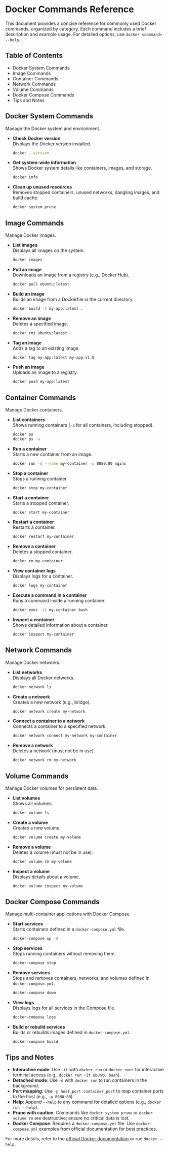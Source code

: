 # Docker Commands Reference

This document provides a concise reference for commonly used Docker commands, organized by category. Each command includes a brief description and example usage. For detailed options, use `docker <command> --help`.

## Table of Contents
- Docker System Commands
- Image Commands 
- Container Commands 
- Network Commands 
- Volume Commands 
- Docker Compose Commands 
- Tips and Notes 

## Docker System Commands
Manage the Docker system and environment.

- **Check Docker version**  
  Displays the Docker version installed.  
  ```bash
  docker --version
  ```

- **Get system-wide information**  
  Shows Docker system details like containers, images, and storage.  
  ```bash
  docker info
  ```

- **Clean up unused resources**  
  Removes stopped containers, unused networks, dangling images, and build cache.  
  ```bash
  docker system prune
  ```

## Image Commands
Manage Docker images.

- **List images**  
  Displays all images on the system.  
  ```bash
  docker images
  ```

- **Pull an image**  
  Downloads an image from a registry (e.g., Docker Hub).  
  ```bash
  docker pull ubuntu:latest
  ```

- **Build an image**  
  Builds an image from a Dockerfile in the current directory.  
  ```bash
  docker build -t my-app:latest .
  ```

- **Remove an image**  
  Deletes a specified image.  
  ```bash
  docker rmi ubuntu:latest
  ```

- **Tag an image**  
  Adds a tag to an existing image.  
  ```bash
  docker tag my-app:latest my-app:v1.0
  ```

- **Push an image**  
  Uploads an image to a registry.  
  ```bash
  docker push my-app:latest
  ```

## Container Commands
Manage Docker containers.

- **List containers**  
  Shows running containers (`-a` for all containers, including stopped).  
  ```bash
  docker ps
  docker ps -a
  ```

- **Run a container**  
  Starts a new container from an image.  
  ```bash
  docker run -d --name my-container -p 8080:80 nginx
  ```

- **Stop a container**  
  Stops a running container.  
  ```bash
  docker stop my-container
  ```

- **Start a container**  
  Starts a stopped container.  
  ```bash
  docker start my-container
  ```

- **Restart a container**  
  Restarts a container.  
  ```bash
  docker restart my-container
  ```

- **Remove a container**  
  Deletes a stopped container.  
  ```bash
  docker rm my-container
  ```

- **View container logs**  
  Displays logs for a container.  
  ```bash
  docker logs my-container
  ```

- **Execute a command in a container**  
  Runs a command inside a running container.  
  ```bash
  docker exec -it my-container bash
  ```

- **Inspect a container**  
  Shows detailed information about a container.  
  ```bash
  docker inspect my-container
  ```

## Network Commands
Manage Docker networks.

- **List networks**  
  Displays all Docker networks.  
  ```bash
  docker network ls
  ```

- **Create a network**  
  Creates a new network (e.g., bridge).  
  ```bash
  docker network create my-network
  ```

- **Connect a container to a network**  
  Connects a container to a specified network.  
  ```bash
  docker network connect my-network my-container
  ```

- **Remove a network**  
  Deletes a network (must not be in use).  
  ```bash
  docker network rm my-network
  ```

## Volume Commands
Manage Docker volumes for persistent data.

- **List volumes**  
  Shows all volumes.  
  ```bash
  docker volume ls
  ```

- **Create a volume**  
  Creates a new volume.  
  ```bash
  docker volume create my-volume
  ```

- **Remove a volume**  
  Deletes a volume (must not be in use).  
  ```bash
  docker volume rm my-volume
  ```

- **Inspect a volume**  
  Displays details about a volume.  
  ```bash
  docker volume inspect my-volume
  ```

## Docker Compose Commands
Manage multi-container applications with Docker Compose.

- **Start services**  
  Starts containers defined in a `docker-compose.yml` file.  
  ```bash
  docker-compose up -d
  ```

- **Stop services**  
  Stops running containers without removing them.  
  ```bash
  docker-compose stop
  ```

- **Remove services**  
  Stops and removes containers, networks, and volumes defined in `docker-compose.yml`.  
  ```bash
  docker-compose down
  ```

- **View logs**  
  Displays logs for all services in the Compose file.  
  ```bash
  docker-compose logs
  ```

- **Build or rebuild services**  
  Builds or rebuilds images defined in `docker-compose.yml`.  
  ```bash
  docker-compose build
  ```

## Tips and Notes
- **Interactive mode**: Use `-it` with `docker run` or `docker exec` for interactive terminal access (e.g., `docker run -it ubuntu bash`).
- **Detached mode**: Use `-d` with `docker run` to run containers in the background.
- **Port mapping**: Use `-p host_port:container_port` to map container ports to the host (e.g., `-p 8080:80`).
- **Help**: Append `--help` to any command for detailed options (e.g., `docker run --help`).
- **Prune with caution**: Commands like `docker system prune` or `docker volume rm` are destructive; ensure no critical data is lost.
- **Docker Compose**: Requires a `docker-compose.yml` file. Use `docker-compose.yml` examples from official documentation for best practices.

For more details, refer to the [official Docker documentation](https://docs.docker.com) or run `docker --help`.
